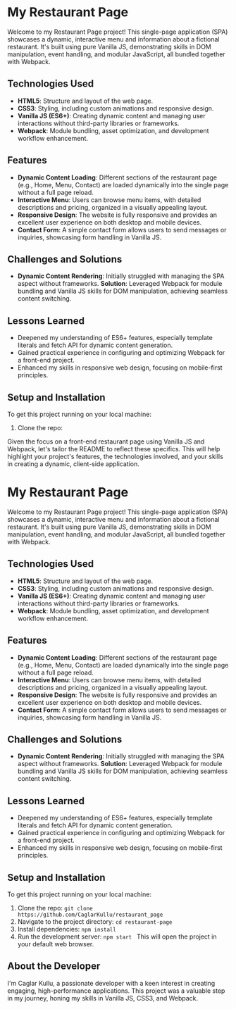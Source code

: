 # My Restaurant Page

Welcome to my Restaurant Page project! This single-page application (SPA) showcases a dynamic, interactive menu and information about a fictional restaurant. It's built using pure Vanilla JS, demonstrating skills in DOM manipulation, event handling, and modular JavaScript, all bundled together with Webpack.

## Technologies Used

- **HTML5**: Structure and layout of the web page.
- **CSS3**: Styling, including custom animations and responsive design.
- **Vanilla JS (ES6+)**: Creating dynamic content and managing user interactions without third-party libraries or frameworks.
- **Webpack**: Module bundling, asset optimization, and development workflow enhancement.

## Features

- **Dynamic Content Loading**: Different sections of the restaurant page (e.g., Home, Menu, Contact) are loaded dynamically into the single page without a full page reload.
- **Interactive Menu**: Users can browse menu items, with detailed descriptions and pricing, organized in a visually appealing layout.
- **Responsive Design**: The website is fully responsive and provides an excellent user experience on both desktop and mobile devices.
- **Contact Form**: A simple contact form allows users to send messages or inquiries, showcasing form handling in Vanilla JS.

## Challenges and Solutions

- **Dynamic Content Rendering**: Initially struggled with managing the SPA aspect without frameworks. **Solution**: Leveraged Webpack for module bundling and Vanilla JS skills for DOM manipulation, achieving seamless content switching.

## Lessons Learned

- Deepened my understanding of ES6+ features, especially template literals and fetch API for dynamic content generation.
- Gained practical experience in configuring and optimizing Webpack for a front-end project.
- Enhanced my skills in responsive web design, focusing on mobile-first principles.

## Setup and Installation

To get this project running on your local machine:

1. Clone the repo:

Given the focus on a front-end restaurant page using Vanilla JS and Webpack, let's tailor the README to reflect these specifics. This will help highlight your project's features, the technologies involved, and your skills in creating a dynamic, client-side application.

# My Restaurant Page

Welcome to my Restaurant Page project! This single-page application (SPA) showcases a dynamic, interactive menu and information about a fictional restaurant. It's built using pure Vanilla JS, demonstrating skills in DOM manipulation, event handling, and modular JavaScript, all bundled together with Webpack.

## Technologies Used

- **HTML5**: Structure and layout of the web page.
- **CSS3**: Styling, including custom animations and responsive design.
- **Vanilla JS (ES6+)**: Creating dynamic content and managing user interactions without third-party libraries or frameworks.
- **Webpack**: Module bundling, asset optimization, and development workflow enhancement.

## Features

- **Dynamic Content Loading**: Different sections of the restaurant page (e.g., Home, Menu, Contact) are loaded dynamically into the single page without a full page reload.
- **Interactive Menu**: Users can browse menu items, with detailed descriptions and pricing, organized in a visually appealing layout.
- **Responsive Design**: The website is fully responsive and provides an excellent user experience on both desktop and mobile devices.
- **Contact Form**: A simple contact form allows users to send messages or inquiries, showcasing form handling in Vanilla JS.

## Challenges and Solutions

- **Dynamic Content Rendering**: Initially struggled with managing the SPA aspect without frameworks. **Solution**: Leveraged Webpack for module bundling and Vanilla JS skills for DOM manipulation, achieving seamless content switching.

## Lessons Learned

- Deepened my understanding of ES6+ features, especially template literals and fetch API for dynamic content generation.
- Gained practical experience in configuring and optimizing Webpack for a front-end project.
- Enhanced my skills in responsive web design, focusing on mobile-first principles.

## Setup and Installation

To get this project running on your local machine:

1. Clone the repo:
 ```git clone https://github.com/CaglarKullu/restaurant_page ```
2. Navigate to the project directory:
 ``` cd restaurant-page  ```
3. Install dependencies:
 ``` npm install  ```
4. Run the development server:
 ``` npm start  ```
This will open the project in your default web browser.

## About the Developer

I'm Caglar Kullu, a passionate developer with a keen interest in creating engaging, high-performance applications. This project was a valuable step in my journey, honing my skills in Vanilla JS, CSS3, and Webpack.
